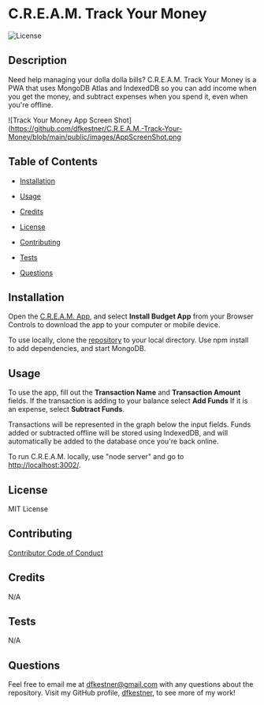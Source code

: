 # C.R.E.A.M. Track Your Money

![License](https://img.shields.io/badge/License-MIT%20License-lightblue.svg)

## Description

Need help managing your dolla dolla bills? C.R.E.A.M. Track Your Money is a PWA that uses MongoDB Atlas and IndexedDB so you can add income when you get the money, and subtract expenses when you spend it, even when you're offline.

![Track Your Money App Screen Shot](https://github.com/dfkestner/C.R.E.A.M.-Track-Your-Money/blob/main/public/images/AppScreenShot.png

## Table of Contents

* [Installation](#installation)

* [Usage](#usage)

* [Credits](#credits)

* [License](#license)

* [Contributing](#contributing)

* [Tests](#tests)

* [Questions](#questions)

## Installation

Open the [C.R.E.A.M. App](https://creamtrackyourmoney.herokuapp.com/), and select **Install Budget App** from your Browser Controls to download the app to your computer or mobile device.

To use locally, clone the [repository](https://github.com/dfkestner/C.R.E.A.M.-Track-Your-Money) to your local directory. Use npm install to add dependencies, and start MongoDB.

## Usage

To use the app, fill out the **Transaction Name** and **Transaction Amount** fields. If the transaction is adding to your balance select **Add Funds** If it is an expense, select **Subtract Funds**.

Transactions will be represented in the graph below the input fields. Funds added or subtracted offline will be stored using IndexedDB, and will automatically be added to the database once you're back online.

To run C.R.E.A.M. locally, use "node server" and go to [http://localhost:3002/](http://localhost:3002/). 

## License

MIT License

## Contributing

[Contributor Code of Conduct](https://www.contributor-covenant.org/version/2/0/code_of_conduct/code_of_conduct.md)

## Credits 

N/A

## Tests

N/A

## Questions

Feel free to email me at dfkestner@gmail.com with any questions about the repository. Visit my GitHub profile, [dfkestner](https://github.com/dfkestner/), to see more of my work!
